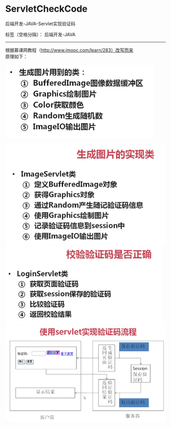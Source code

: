 # ServletCheckCode
后端开发-JAVA-Servlet实现验证码

标签（空格分隔）： 后端开发-JAVA

---


根据慕课网教程（http://www.imooc.com/learn/283）改写而来<br>
原理如下：<br><br>
![此处输入图片的描述][1]
<br>

![此处输入图片的描述][2]
<br>
  ![此处输入图片的描述][3]
<br>
![此处输入图片的描述][4]


  [1]: https://raw.githubusercontent.com/hungryfoolou/photo/master/photo_Servlet%E5%AE%9E%E7%8E%B0%E9%AA%8C%E8%AF%81%E7%A0%81/1.png
  [2]: https://raw.githubusercontent.com/hungryfoolou/photo/master/photo_Servlet%E5%AE%9E%E7%8E%B0%E9%AA%8C%E8%AF%81%E7%A0%81/2.png
  [3]: https://raw.githubusercontent.com/hungryfoolou/photo/master/photo_Servlet%E5%AE%9E%E7%8E%B0%E9%AA%8C%E8%AF%81%E7%A0%81/3.png
  [4]: https://raw.githubusercontent.com/hungryfoolou/photo/master/photo_Servlet%E5%AE%9E%E7%8E%B0%E9%AA%8C%E8%AF%81%E7%A0%81/4.png